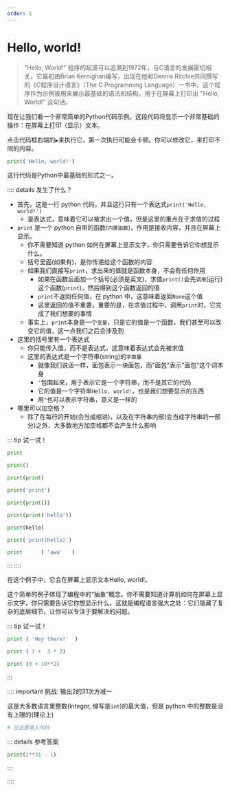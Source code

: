 ```yaml
---
order: 1
---
```

# Hello, world!

> "Hello, World!" 程序的起源可以追溯到1972年，与C语言的发展密切相关。它最初由Brian Kernighan编写，出现在他和Dennis Ritchie共同撰写的《C程序设计语言》（The C Programming Language）一书中。这个程序作为示例被用来展示最基础的语法和结构，用于在屏幕上打印出 "Hello, World!" 这句话。

现在让我们看一个非常简单的Python代码示例。这段代码将显示一个非常基础的操作：在屏幕上打印（显示）文本。

点击代码框右端的`▶`来执行它，第一次执行可能会卡顿。你可以修改它，来打印不同的内容。

```py edit env="test"
print('Hello, world!')
```

这行代码是Python中最基础的形式之一。

:::: details 发生了什么？

- 首先，这是一行 python 代码，并且这行只有一个表达式`print('Hello, world!')`
  - 是表达式，意味着它可以被求出一个值，但是这里的重点在于求值的过程
- `print` 是一个 python 自带的函数(`内置函数`)，作用是接收内容，并且在屏幕上显示。
  - 你不需要知道 python 如何在屏幕上显示文字，你只需要告诉它你想显示什么。
  - 括号里面(如果有)，是你传递给这个函数的内容
  - 如果我们直接写`print`，求出来的值就是函数本身，不会有任何作用
    - 如果在函数后面加一个括号(必须是英文)，求值`print()`会先`调用`(运行)这个函数(`print`)，然后得到这个函数返回的值
    - `print`不返回任何值，在 python 中，这意味着返回`None`这个值
    - 这里返回的值不重要，重要的是，在求值过程中，调用`print`时，它完成了我们想要的事情
  - 事实上，`print`本身是一个`变量`，只是它的值是一个函数，我们甚至可以改变它的值，这一点我们之后会涉及到
- 这里的括号里有一个表达式
  - 你只能传入值，而不是表达式，这意味着表达式会先被求值
  - 这里的表达式是一个字符串(string)的`字面量`
    - 就像我们说话一样，面包表示一块面包，而"面包"表示"面包"这个词本身
    - `'`包围起来，用于表示它是一个字符串，而不是其它的代码
    - 它的值是一个字符串`Hello, world!`，也是我们想要显示的东西
    - 用`"`也可以表示字符串，意义是一样的
- 哪里可以加空格？
  - 除了在每行的开始(会当成缩进)，以及在字符串内部(会当成字符串的一部分)之外，大多数地方加空格都不会产生什么影响

::: tip 试一试！

```py edit env="test"
print
```
```py edit env="test"
print()
```
```py edit env="test"
print(print)
```
```py edit env="test"
print('print')
```
```py edit env="test"
print(print())
```
```py edit env="test"
print(print('hello'))
```
```py edit env="test"
print(hello)
```
```py edit env="test"
print('print(hello)')
```
```py edit env="test"
print      ( 'awa'   )
```

:::
::::


在这个例子中，它会在屏幕上显示文本Hello, world!。

这个简单的例子体现了编程中的“抽象”概念。你不需要知道计算机如何在屏幕上显示文字，你只需要告诉它你想显示什么。这就是编程语言强大之处：它们隐藏了复杂的底层细节，让你可以专注于要解决的问题。

::: tip 试一试！
```py edit env="test"
print ( 'Hey there!'  )
```
```py edit env="test"
print ( 1 +  3 * 2)
```
```py edit env="test"
print (8 + 10**2)
```
:::

:::: important 挑战: 输出2的31次方减一

这是大多数语言里整数(Integer, 缩写是`int`)的最大值，但是 python 中的整数是没有上限的(理论上)

```py edit env="test" target="result"
# 在这里填入代码
```
<AnswerChecker target="result" answer="2147483647<br>" />
<div id="result" ref="target">
</div>

::: details 参考答案
```py
print(2**31 - 1)
```
:::

::::

<script setup>
import AnswerChecker from "@source/.vuepress/components/AnswerChecker.vue";
</script>
